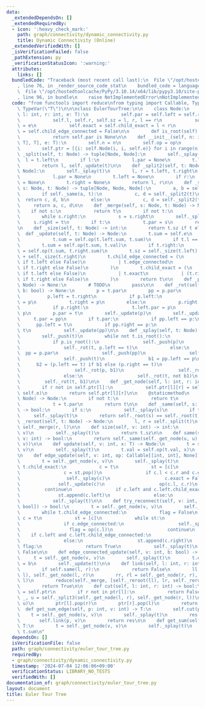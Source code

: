 ```yaml
---
data:
  _extendedDependsOn: []
  _extendedRequiredBy:
  - icon: ':heavy_check_mark:'
    path: graph/connectivity/dynamic_connectivity.py
    title: Dynamic Connectivity (Online)
  _extendedVerifiedWith: []
  _isVerificationFailed: false
  _pathExtension: py
  _verificationStatusIcon: ':warning:'
  attributes:
    links: []
  bundledCode: "Traceback (most recent call last):\n  File \"/opt/hostedtoolcache/PyPy/3.10.14/x64/lib/pypy3.10/site-packages/onlinejudge_verify/documentation/build.py\"\
    , line 76, in _render_source_code_stat\n    bundled_code = language.bundle(\n\
    \  File \"/opt/hostedtoolcache/PyPy/3.10.14/x64/lib/pypy3.10/site-packages/onlinejudge_verify/languages/python.py\"\
    , line 96, in bundle\n    raise NotImplementedError\nNotImplementedError\n"
  code: "from functools import reduce\nfrom typing import Callable, TypeVar\n\nT =\
    \ TypeVar(\"T\")\n\n\nclass EulerTourTree:\n\n    class Node:\n        def __init__(self,\
    \ l: int, r: int, e: T):\n            self.par = self.left = self.right = None\n\
    \            self.l, self.r, self.sz = l, r, l == r\n            self.val = self.sum\
    \ = e\n            self.exact = self.child_exact = l < r\n            self.edge_connected\
    \ = self.child_edge_connected = False\n\n        def is_root(self) -> bool:\n\
    \            return self.par is None\n\n    def __init__(self, n: int, op: Callable[[T,\
    \ T], T], e: T):\n        self.n = n\n        self.op = op\n        self.e = e\n\
    \        self.ptr = [{i: self.Node(i, i, self.e)} for i in range(n)]\n\n    def\
    \ _split(self, t: Node) -> tuple[Node, Node]:\n        self._splay(t)\n      \
    \  l = t.left\n        if l:\n            l.par = None\n        t.left = None\n\
    \        return l, self._update(t)\n\n    def _split2(self, t: Node) -> tuple[Node,\
    \ Node]:\n        self._splay(t)\n        l, r = t.left, t.right\n        if l:\n\
    \            l.par = None\n        t.left = None\n        if r:\n            r.par\
    \ = None\n        t.right = None\n        return l, r\n\n    def _split3(self,\
    \ s: Node, t: Node) -> tuple[Node, Node, Node]:\n        a, b = self._split2(s)\n\
    \        if self._same(a, t):\n            c, d = self._split2(t)\n          \
    \  return c, d, b\n        else:\n            c, d = self._split2(t)\n       \
    \     return a, c, d\n\n    def _merge(self, s: Node, t: Node) -> Node:\n    \
    \    if not s:\n            return t\n        if not t:\n            return s\n\
    \        while s.right:\n            s = s.right\n        self._splay(s)\n   \
    \     s.right = t\n        if t:\n            t.par = s\n        return self._update(s)\n\
    \n    def _size(self, t: Node) -> int:\n        return t.sz if t else 0\n\n  \
    \  def _update(self, t: Node) -> Node:\n        t.sum = self.e\n        if t.left:\n\
    \            t.sum = self.op(t.left.sum, t.sum)\n        if t.l == t.r:\n    \
    \        t.sum = self.op(t.sum, t.val)\n        if t.right:\n            t.sum\
    \ = self.op(t.sum, t.right.sum)\n        t.sz = self._size(t.left) + (t.l == t.r)\
    \ + self._size(t.right)\n        t.child_edge_connected = (\n            (t.left.child_edge_connected\
    \ if t.left else False)\n            | t.edge_connected\n            | (t.right.child_edge_connected\
    \ if t.right else False)\n        )\n        t.child_exact = (\n            (t.left.child_exact\
    \ if t.left else False)\n            | t.exact\n            | (t.right.child_exact\
    \ if t.right else False)\n        )\n        return t\n\n    def _push(self, t:\
    \ Node) -> None:\n        # TODO\n        pass\n\n    def _rot(self, t: Node,\
    \ b: bool) -> None:\n        p = t.par\n        pp = p.par\n        if b:\n  \
    \          p.left = t.right\n            if p.left:\n                t.right.par\
    \ = p\n            t.right = p\n        else:\n            p.right = t.left\n\
    \            if p.right:\n                t.left.par = p\n            t.left =\
    \ p\n        p.par = t\n        self._update(p)\n        self._update(t)\n   \
    \     t.par = pp\n        if t.par:\n            if pp.left == p:\n          \
    \      pp.left = t\n            if pp.right == p:\n                pp.right =\
    \ t\n            self._update(pp)\n\n    def _splay(self, t: Node) -> None:\n\
    \        self._push(t)\n        while not t.is_root():\n            p = t.par\n\
    \            if p.is_root():\n                self._push(p)\n                self._push(t)\n\
    \                self._rot(t, p.left == t)\n            else:\n              \
    \  pp = p.par\n                self._push(pp)\n                self._push(p)\n\
    \                self._push(t)\n                b1 = pp.left == p\n          \
    \      b2 = (p.left == t) if b1 else (p.right == t)\n                if b2:\n\
    \                    self._rot(p, b1)\n                    self._rot(t, b1)\n\
    \                else:\n                    self._rot(t, not b1)\n           \
    \         self._rot(t, b1)\n\n    def _get_node(self, l: int, r: int) -> Node:\n\
    \        if r not in self.ptr[l]:\n            self.ptr[l][r] = self.Node(l, r,\
    \ self.e)\n        return self.ptr[l][r]\n\n    @staticmethod\n    def _root(t:\
    \ Node) -> Node:\n        if not t:\n            return t\n        while t.par:\n\
    \            t = t.par\n        return t\n\n    def _same(self, s: Node, t: Node)\
    \ -> bool:\n        if s:\n            self._splay(s)\n        if t:\n       \
    \     self._splay(t)\n        return self._root(s) == self._root(t)\n\n    def\
    \ _reroot(self, t: Node) -> Node:\n        l, r = self._split(t)\n        return\
    \ self._merge(r, l)\n\n    def size(self, v: int) -> int:\n        t = self._get_node(v,\
    \ v)\n        self._splay(t)\n        return t.sz\n\n    def same(self, u: int,\
    \ v: int) -> bool:\n        return self._same(self._get_node(u, u), self._get_node(v,\
    \ v))\n\n    def update(self, v: int, x: T) -> Node:\n        t = self._get_node(v,\
    \ v)\n        self._splay(t)\n        t.val = self.op(t.val, x)\n        self._update(t)\n\
    \n    def edge_update(self, v: int, op: Callable[[int, int], None]) -> None:\n\
    \        t = self._get_node(v, v)\n        self._splay(t)\n        while t and\
    \ t.child_exact:\n            c = t\n            st = [c]\n            while st:\n\
    \                c = st.pop()\n                if c.l < c.r and c.exact:\n   \
    \                 self._splay(c)\n                    c.exact = False\n      \
    \              self._update(c)\n                    op(c.l, c.r)\n           \
    \         continue\n                if c.left and c.left.child_exact:\n      \
    \              st.append(c.left)\n                else:\n                    st.append(c.right)\n\
    \            self._splay(t)\n\n    def try_reconnect(self, v: int, op: Callable[[int],\
    \ bool]) -> bool:\n        t = self._get_node(v, v)\n        self._splay(t)\n\
    \        while t.child_edge_connected:\n            flag = False\n           \
    \ c = t\n            st = [c]\n            while st:\n                c = st.pop()\n\
    \                if c.edge_connected:\n                    self._splay(c)\n  \
    \                  flag = op(c.l)\n                    continue\n            \
    \    if c.left and c.left.child_edge_connected:\n                    st.append(c.left)\n\
    \                else:\n                    st.append(c.right)\n            if\
    \ flag:\n                return True\n            self._splay(t)\n        return\
    \ False\n\n    def edge_connected_update(self, v: int, b: bool) -> None:\n   \
    \     t = self._get_node(v, v)\n        self._splay(t)\n        t.edge_connected\
    \ = b\n        self._update(t)\n\n    def link(self, l: int, r: int) -> bool:\n\
    \        if self.same(l, r):\n            return False\n        ll, lr = self._get_node(l,\
    \ l), self._get_node(l, r)\n        rr, rl = self._get_node(r, r), self._get_node(r,\
    \ l)\n        reduce(self._merge, [self._reroot(ll), lr, self._reroot(rr), rl])\n\
    \        return True\n\n    def cut(self, l: int, r: int) -> bool:\n        ptr\
    \ = self.ptr\n        if r not in ptr[l]:\n            return False\n        s,\
    \ _, u = self._split3(self._get_node(l, r), self._get_node(r, l))\n        self._merge(s,\
    \ u)\n        ptr[l].pop(r)\n        ptr[r].pop(l)\n        return True\n\n  \
    \  def get_sum_edge(self, p: int, v: int) -> T:\n        self.cut(p, v)\n    \
    \    t = self._get_node(v, v)\n        self._splay(t)\n        res = t.sum\n \
    \       self.link(p, v)\n        return res\n\n    def get_sum(self, v: int) ->\
    \ T:\n        t = self._get_node(v, v)\n        self._splay(t)\n        return\
    \ t.sum\n"
  dependsOn: []
  isVerificationFile: false
  path: graph/connectivity/euler_tour_tree.py
  requiredBy:
  - graph/connectivity/dynamic_connectivity.py
  timestamp: '2024-07-04 12:06:06+09:00'
  verificationStatus: LIBRARY_NO_TESTS
  verifiedWith: []
documentation_of: graph/connectivity/euler_tour_tree.py
layout: document
title: Euler Tour Tree
---
```

